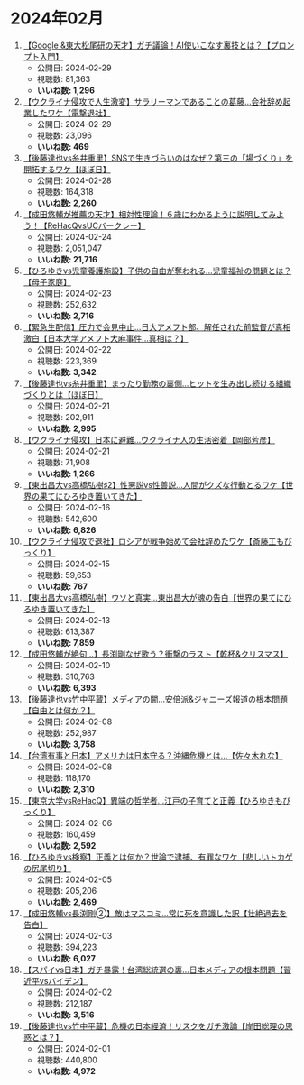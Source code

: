 # 2024年02月

1.  [【Google &東大松尾研の天才】ガチ議論！AI使いこなす裏技とは？【プロンプト入門】](https://www.youtube.com/watch?v=MblAcX9u9s0)
    -   公開日: 2024-02-29
    -   視聴数: 81,363
    -   **いいね数: 1,296**
2.  [【ウクライナ侵攻で人生激変】サラリーマンであることの葛藤\...会社辞め起業したワケ【電撃退社】](https://www.youtube.com/watch?v=RGgooR7mJRY)
    -   公開日: 2024-02-29
    -   視聴数: 23,096
    -   **いいね数: 469**
3.  [【後藤達也vs糸井重里】SNSで生きづらいのはなぜ？第三の「場づくり」を開拓するワケ【ほぼ日】](https://www.youtube.com/watch?v=1IRrMh-uz2A)
    -   公開日: 2024-02-28
    -   視聴数: 164,318
    -   **いいね数: 2,260**
4.  [【成田悠輔が推薦の天才】相対性理論！６歳にわかるように説明してみよう！【ReHacQvsUCバークレー】](https://www.youtube.com/watch?v=hio2XdBPW5Y)
    -   公開日: 2024-02-24
    -   視聴数: 2,051,047
    -   **いいね数: 21,716**
5.  [【ひろゆきvs児童養護施設】子供の自由が奪われる\...児童福祉の問題とは？【母子家庭】](https://www.youtube.com/watch?v=XJnfFesGJ-w)
    -   公開日: 2024-02-23
    -   視聴数: 252,632
    -   **いいね数: 2,716**
6.  [【緊急生配信】圧力で会見中止...日大アメフト部、解任された前監督が真相激白【日本大学アメフト大麻事件...真相は？】](https://www.youtube.com/watch?v=-95N8PZ04pU)
    -   公開日: 2024-02-22
    -   視聴数: 223,369
    -   **いいね数: 3,342**
7.  [【後藤達也vs糸井重里】まったり勤務の裏側\...ヒットを生み出し続ける組織づくりとは【ほぼ日】](https://www.youtube.com/watch?v=DFBsNsaHzZk)
    -   公開日: 2024-02-21
    -   視聴数: 202,911
    -   **いいね数: 2,995**
8.  [【ウクライナ侵攻】日本に避難...ウクライナ人の生活密着【岡部芳彦】](https://www.youtube.com/watch?v=Yi5-gTLY4Ds)
    -   公開日: 2024-02-21
    -   視聴数: 71,908
    -   **いいね数: 1,266**
9.  [【東出昌大vs高橋弘樹♯2】性悪説vs性善説...人間がクズな行動とるワケ【世界の果てにひろゆき置いてきた】](https://www.youtube.com/watch?v=88ZsOpYqik0)
    -   公開日: 2024-02-16
    -   視聴数: 542,600
    -   **いいね数: 6,826**
10. [【ウクライナ侵攻で退社】ロシアが戦争始めて会社辞めたワケ【斎藤工もびっくり】](https://www.youtube.com/watch?v=usUUjrr5-Hs)
    -   公開日: 2024-02-15
    -   視聴数: 59,653
    -   **いいね数: 767**
11. [【東出昌大vs高橋弘樹】ウソと真実...東出昌大が魂の告白【世界の果てにひろゆき置いてきた】](https://www.youtube.com/watch?v=kz9VfPZWXGk)
    -   公開日: 2024-02-13
    -   視聴数: 613,387
    -   **いいね数: 7,859**
12. [【成田悠輔が絶句...】長渕剛なぜ歌う？衝撃のラスト【乾杯&クリスマス】](https://www.youtube.com/watch?v=kS6TGRb9udg)
    -   公開日: 2024-02-10
    -   視聴数: 310,763
    -   **いいね数: 6,393**
13. [【後藤達也vs竹中平蔵】メディアの闇...安倍派&ジャニーズ報道の根本問題【自由とは何か？】](https://www.youtube.com/watch?v=k77Zcn19Mpk)
    -   公開日: 2024-02-08
    -   視聴数: 252,987
    -   **いいね数: 3,758**
14. [【台湾有事と日本】アメリカは日本守る？沖縄危機とは...【佐々木れな】](https://www.youtube.com/watch?v=ijzP9OrXlRU)
    -   公開日: 2024-02-08
    -   視聴数: 118,170
    -   **いいね数: 2,310**
15. [【東京大学vsReHacQ】異端の哲学者...江戸の子育てと正義【ひろゆきもびっくり】](https://www.youtube.com/watch?v=i2YSiBe7Z6M)
    -   公開日: 2024-02-06
    -   視聴数: 160,459
    -   **いいね数: 2,592**
16. [【ひろゆきvs検察】正義とは何か？世論で逮捕、有罪なワケ【悲しいトカゲの尻尾切り】](https://www.youtube.com/watch?v=8p2Sis0p1vI)
    -   公開日: 2024-02-05
    -   視聴数: 205,206
    -   **いいね数: 2,469**
17. [【成田悠輔vs長渕剛➁】敵はマスコミ...常に死を意識した訳【壮絶過去を告白】](https://www.youtube.com/watch?v=GsqiHF6qiT4)
    -   公開日: 2024-02-03
    -   視聴数: 394,223
    -   **いいね数: 6,027**
18. [【スパイvs日本】ガチ暴露！台湾総統選の裏...日本メディアの根本問題【習近平vsバイデン】](https://www.youtube.com/watch?v=QGFkn1rc7MA)
    -   公開日: 2024-02-02
    -   視聴数: 212,187
    -   **いいね数: 3,516**
19. [【後藤達也vs竹中平蔵】危機の日本経済！リスクをガチ激論【岸田総理の思惑とは？】](https://www.youtube.com/watch?v=WbhWsa0erYA)
    -   公開日: 2024-02-01
    -   視聴数: 440,800
    -   **いいね数: 4,972**
